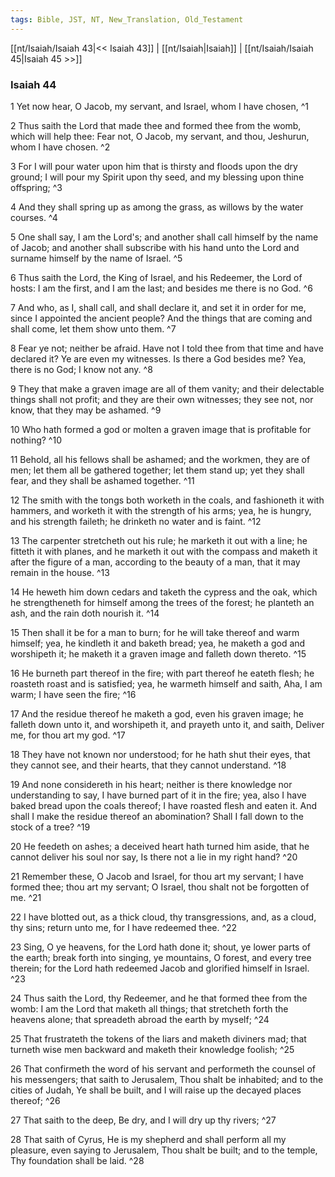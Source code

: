 ```yaml
---
tags: Bible, JST, NT, New_Translation, Old_Testament
---
```


[[nt/Isaiah/Isaiah 43|<< Isaiah 43]] | [[nt/Isaiah|Isaiah]] | [[nt/Isaiah/Isaiah 45|Isaiah 45 >>]]

### Isaiah 44

1 Yet now hear, O Jacob, my servant, and Israel, whom I have chosen,  ^1

2 Thus saith the Lord that made thee and formed thee from the womb, which will help thee: Fear not, O Jacob, my servant, and thou, Jeshurun, whom I have chosen.  ^2

3 For I will pour water upon him that is thirsty and floods upon the dry ground; I will pour my Spirit upon thy seed, and my blessing upon thine offspring;  ^3

4 And they shall spring up as among the grass, as willows by the water courses.  ^4

5 One shall say, I am the Lord\'s; and another shall call himself by the name of Jacob; and another shall subscribe with his hand unto the Lord and surname himself by the name of Israel.  ^5

6 Thus saith the Lord, the King of Israel, and his Redeemer, the Lord of hosts: I am the first, and I am the last; and besides me there is no God.  ^6

7 And who, as I, shall call, and shall declare it, and set it in order for me, since I appointed the ancient people? And the things that are coming and shall come, let them show unto them.  ^7

8 Fear ye not; neither be afraid. Have not I told thee from that time and have declared it? Ye are even my witnesses. Is there a God besides me? Yea, there is no God; I know not any.  ^8

9 They that make a graven image are all of them vanity; and their delectable things shall not profit; and they are their own witnesses; they see not, nor know, that they may be ashamed.  ^9

10 Who hath formed a god or molten a graven image that is profitable for nothing?  ^10

11 Behold, all his fellows shall be ashamed; and the workmen, they are of men; let them all be gathered together; let them stand up; yet they shall fear, and they shall be ashamed together.  ^11

12 The smith with the tongs both worketh in the coals, and fashioneth it with hammers, and worketh it with the strength of his arms; yea, he is hungry, and his strength faileth; he drinketh no water and is faint.  ^12

13 The carpenter stretcheth out his rule; he marketh it out with a line; he fitteth it with planes, and he marketh it out with the compass and maketh it after the figure of a man, according to the beauty of a man, that it may remain in the house.  ^13

14 He heweth him down cedars and taketh the cypress and the oak, which he strengtheneth for himself among the trees of the forest; he planteth an ash, and the rain doth nourish it.  ^14

15 Then shall it be for a man to burn; for he will take thereof and warm himself; yea, he kindleth it and baketh bread; yea, he maketh a god and worshipeth it; he maketh it a graven image and falleth down thereto.  ^15

16 He burneth part thereof in the fire; with part thereof he eateth flesh; he roasteth roast and is satisfied; yea, he warmeth himself and saith, Aha, I am warm; I have seen the fire;  ^16

17 And the residue thereof he maketh a god, even his graven image; he falleth down unto it, and worshipeth it, and prayeth unto it, and saith, Deliver me, for thou art my god.  ^17

18 They have not known nor understood; for he hath shut their eyes, that they cannot see, and their hearts, that they cannot understand.  ^18

19 And none considereth in his heart; neither is there knowledge nor understanding to say, I have burned part of it in the fire; yea, also I have baked bread upon the coals thereof; I have roasted flesh and eaten it. And shall I make the residue thereof an abomination? Shall I fall down to the stock of a tree?  ^19

20 He feedeth on ashes; a deceived heart hath turned him aside, that he cannot deliver his soul nor say, Is there not a lie in my right hand?  ^20

21 Remember these, O Jacob and Israel, for thou art my servant; I have formed thee; thou art my servant; O Israel, thou shalt not be forgotten of me.  ^21

22 I have blotted out, as a thick cloud, thy transgressions, and, as a cloud, thy sins; return unto me, for I have redeemed thee.  ^22

23 Sing, O ye heavens, for the Lord hath done it; shout, ye lower parts of the earth; break forth into singing, ye mountains, O forest, and every tree therein; for the Lord hath redeemed Jacob and glorified himself in Israel.  ^23

24 Thus saith the Lord, thy Redeemer, and he that formed thee from the womb: I am the Lord that maketh all things; that stretcheth forth the heavens alone; that spreadeth abroad the earth by myself;  ^24

25 That frustrateth the tokens of the liars and maketh diviners mad; that turneth wise men backward and maketh their knowledge foolish;  ^25

26 That confirmeth the word of his servant and performeth the counsel of his messengers; that saith to Jerusalem, Thou shalt be inhabited; and to the cities of Judah, Ye shall be built, and I will raise up the decayed places thereof;  ^26

27 That saith to the deep, Be dry, and I will dry up thy rivers;  ^27

28 That saith of Cyrus, He is my shepherd and shall perform all my pleasure, even saying to Jerusalem, Thou shalt be built; and to the temple, Thy foundation shall be laid.  ^28

 
